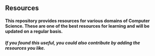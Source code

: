 ## Resources
#### This repository provides resources for various domains of Computer Science. These are one of the best resources for learning and will be updated on a regular basis. 

##### If you found this useful, you could also contribute by adding the resources you like. 
